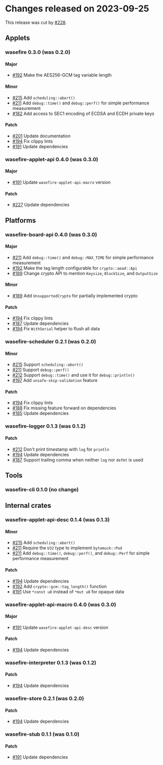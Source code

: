 # Changes released on 2023-09-25

This release was cut by [#228](https://github.com/google/wasefire/pull/228).

## Applets

### wasefire 0.3.0 (was 0.2.0)

#### Major

- [#192](https://github.com/google/wasefire/pull/192)
  Make the AES256-GCM tag variable length

#### Minor

- [#215](https://github.com/google/wasefire/pull/215)
  Add `scheduling::abort()`
- [#211](https://github.com/google/wasefire/pull/211)
  Add `debug::time()` and `debug::perf()` for simple performance measurement
- [#182](https://github.com/google/wasefire/pull/182)
  Add access to SEC1 encoding of ECDSA and ECDH private keys

#### Patch

- [#201](https://github.com/google/wasefire/pull/201)
  Update documentation
- [#194](https://github.com/google/wasefire/pull/194)
  Fix clippy lints
- [#191](https://github.com/google/wasefire/pull/191)
  Update dependencies

### wasefire-applet-api 0.4.0 (was 0.3.0)

#### Major

- [#191](https://github.com/google/wasefire/pull/191)
  Update `wasefire-applet-api-macro` version

#### Patch

- [#227](https://github.com/google/wasefire/pull/227)
  Update dependencies

## Platforms

### wasefire-board-api 0.4.0 (was 0.3.0)

#### Major

- [#211](https://github.com/google/wasefire/pull/211)
  Add `debug::time()` and `debug::MAX_TIME` for simple performance measurement
- [#192](https://github.com/google/wasefire/pull/192)
  Make the tag length configurable for `crypto::aead::Api`
- [#189](https://github.com/google/wasefire/pull/189)
  Change crypto API to mention `Keysize`, `BlockSize`, and `OutputSize`

#### Minor

- [#189](https://github.com/google/wasefire/pull/189)
  Add `UnsupportedCrypto` for partially implemented crypto

#### Patch

- [#194](https://github.com/google/wasefire/pull/194)
  Fix clippy lints
- [#187](https://github.com/google/wasefire/pull/187)
  Update dependencies
- [#194](https://github.com/google/wasefire/pull/194)
  Fix `WithSerial` helper to flush all data

### wasefire-scheduler 0.2.1 (was 0.2.0)

#### Minor

- [#215](https://github.com/google/wasefire/pull/215)
  Support `scheduling::abort()`
- [#211](https://github.com/google/wasefire/pull/211)
  Support `debug::perf()`
- [#212](https://github.com/google/wasefire/pull/212)
  Support `debug::time()` and use it for `debug::println()`
- [#197](https://github.com/google/wasefire/pull/197)
  Add `unsafe-skip-validation` feature

#### Patch

- [#194](https://github.com/google/wasefire/pull/194)
  Fix clippy lints
- [#188](https://github.com/google/wasefire/pull/188)
  Fix missing feature forward on dependencies
- [#185](https://github.com/google/wasefire/pull/185)
  Update dependencies

### wasefire-logger 0.1.3 (was 0.1.2)

#### Patch

- [#212](https://github.com/google/wasefire/pull/212)
  Don't print timestamp with `log` for `println`
- [#194](https://github.com/google/wasefire/pull/194)
  Update dependencies
- [#187](https://github.com/google/wasefire/pull/187)
  Support trailing comma when neither `log` nor `defmt` is used

## Tools

### wasefire-cli 0.1.0 (no change)

## Internal crates

### wasefire-applet-api-desc 0.1.4 (was 0.1.3)

#### Minor

- [#215](https://github.com/google/wasefire/pull/215)
  Add `scheduling::abort()`
- [#211](https://github.com/google/wasefire/pull/211)
  Require the `U32` type to implement `bytemuck::Pod`
- [#211](https://github.com/google/wasefire/pull/211)
  Add `debug::time()`, `debug::perf()`, and `debug::Perf` for simple performance
  measurement

#### Patch

- [#194](https://github.com/google/wasefire/pull/194)
  Update dependencies
- [#192](https://github.com/google/wasefire/pull/192)
  Add `crypto::gcm::tag_length()` function
- [#191](https://github.com/google/wasefire/pull/191)
  Use `*const u8` instead of `*mut u8` for opaque data

### wasefire-applet-api-macro 0.4.0 (was 0.3.0)

#### Major

- [#191](https://github.com/google/wasefire/pull/191)
  Update `wasefire-applet-api-desc` version

#### Patch

- [#194](https://github.com/google/wasefire/pull/194)
  Update dependencies

### wasefire-interpreter 0.1.3 (was 0.1.2)

#### Patch

- [#194](https://github.com/google/wasefire/pull/194)
  Update dependencies

### wasefire-store 0.2.1 (was 0.2.0)

#### Patch

- [#194](https://github.com/google/wasefire/pull/194)
  Update dependencies

### wasefire-stub 0.1.1 (was 0.1.0)

#### Patch

- [#191](https://github.com/google/wasefire/pull/191)
  Update dependencies
